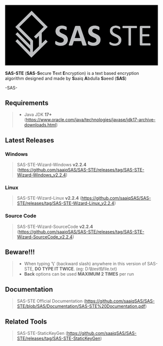 <img src="https://raw.githubusercontent.com/saaiqSAS/saaiqSAS.github.io/SAS/imgs/SAS-STE-FullLogoWeb-1000.jpg"/>
<br/>

<b>SAS-STE</b> (<b>SAS</b>-<b>S</b>ecure <b>T</b>ext <b>E</b>ncryption) is a text based encryption algorithm designed and made by <b>S</b>aaiq <b>A</b>bdulla <b>S</b>aeed (<b>SAS</b>)

-SAS-

## Requirements
> - Java JDK <b>17+</b> (https://www.oracle.com/java/technologies/javase/jdk17-archive-downloads.html)


## Latest Releases

### Windows
> SAS-STE-Wizard-Windows <b>v2.2.4</b> (https://github.com/saaiqSAS/SAS-STE/releases/tag/SAS-STE-Wizard-Windows_v2.2.4)

### Linux
> SAS-STE-Wizard-Linux <b>v2.2.4</b> (https://github.com/saaiqSAS/SAS-STE/releases/tag/SAS-STE-Wizard-Linux_v2.2.4)

### Source Code
> SAS-STE-Wizard-SourceCode <b>v2.2.4</b> (https://github.com/saaiqSAS/SAS-STE/releases/tag/SAS-STE-Wizard-SourceCode_v2.2.4)

## Beware!!!
> - When typing '<b>\\</b>' (backward slash) anywhere in this version of SAS-STE, <b>DO TYPE IT TWICE</b>. (eg: D:<b>\\\\</b>test<b>\\\\</b>file.txt)
> - <b>Back</b> options can be used <b>MAXIMUM 2 TIMES</b> per run

## Documentation
> SAS-STE Official Documentation (https://github.com/saaiqSAS/SAS-STE/blob/SAS/Documentation/SAS-STE%20Documentation.pdf)

## Related Tools
> SAS-STE-StaticKeyGen (https://github.com/saaiqSAS/SAS-STE/releases/tag/SAS-STE-StaticKeyGen)
